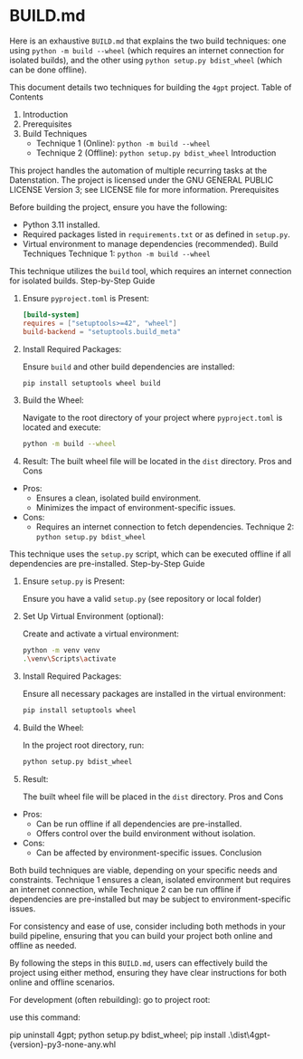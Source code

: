 # BUILD.md

Here is an exhaustive `BUILD.md` that explains the two build techniques: one using `python -m build --wheel` (which requires an internet connection for isolated builds), and the other using `python setup.py bdist_wheel` (which can be done offline).

This document details two techniques for building the `4gpt` project.
Table of Contents

1. Introduction
2. Prerequisites
3. Build Techniques
    - Technique 1  (Online): `python -m build --wheel`
    - Technique 2 (Offline): `python setup.py bdist_wheel`
Introduction

This project handles the automation of multiple recurring tasks at the Datenstation. 
The project is licensed under the GNU GENERAL PUBLIC LICENSE Version 3; see LICENSE file for more information.
Prerequisites

Before building the project, ensure you have the following:

- Python 3.11 installed.
- Required packages listed in `requirements.txt` or as defined in `setup.py`.
- Virtual environment to manage dependencies (recommended).
Build Techniques
Technique 1: `python -m build --wheel`

This technique utilizes the `build` tool, which requires an internet connection for isolated builds.
Step-by-Step Guide

1. Ensure `pyproject.toml` is Present:

   ```toml
   [build-system]
   requires = ["setuptools>=42", "wheel"]
   build-backend = "setuptools.build_meta"
   ```

2. Install Required Packages:

   Ensure `build` and other build dependencies are installed:

   ```sh
   pip install setuptools wheel build
   ```

3. Build the Wheel:

   Navigate to the root directory of your project where `pyproject.toml` is located and execute:

   ```sh
   python -m build --wheel
   ```

4. Result:
   The built wheel file will be located in the `dist` directory.
Pros and Cons

- Pros:
  - Ensures a clean, isolated build environment.
  - Minimizes the impact of environment-specific issues.
- Cons:
  - Requires an internet connection to fetch dependencies.
Technique 2: `python setup.py bdist_wheel`

This technique uses the `setup.py` script, which can be executed offline if all dependencies are pre-installed.
Step-by-Step Guide

1. Ensure `setup.py` is Present:

   Ensure you have a valid `setup.py` (see repository or local folder)


2. Set Up Virtual Environment (optional):

   Create and activate a virtual environment:

   ```sh
   python -m venv venv
   .\venv\Scripts\activate
   ```

3. Install Required Packages:

   Ensure all necessary packages are installed in the virtual environment:

   ```sh
   pip install setuptools wheel
   ```

4. Build the Wheel:

   In the project root directory, run:

   ```sh
   python setup.py bdist_wheel
   ```

5. Result:

   The built wheel file will be placed in the `dist` directory.
Pros and Cons

- Pros:
  - Can be run offline if all dependencies are pre-installed.
  - Offers control over the build environment without isolation.
- Cons:
  - Can be affected by environment-specific issues.
Conclusion

Both build techniques are viable, depending on your specific needs and constraints. Technique 1 ensures a clean, isolated environment but requires an internet connection, while Technique 2 can be run offline if dependencies are pre-installed but may be subject to environment-specific issues.

For consistency and ease of use, consider including both methods in your build pipeline, ensuring that you can build your project both online and offline as needed.


By following the steps in this `BUILD.md`, users can effectively build the project using either method, ensuring they have clear instructions for both online and offline scenarios.

For development (often rebuilding):
go to project root:

use this command:

pip uninstall 4gpt; python setup.py bdist_wheel; pip install .\dist\4gpt-{version}-py3-none-any.whl